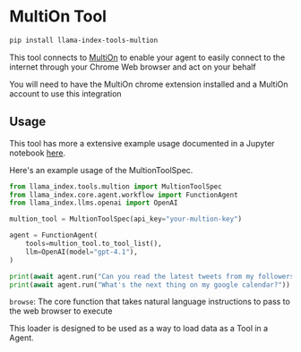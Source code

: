 # MultiOn Tool

```bash
pip install llama-index-tools-multion
```

This tool connects to [MultiOn](https://www.multion.ai/) to enable your agent to easily
connect to the internet through your Chrome Web browser and act on your behalf

You will need to have the MultiOn chrome extension installed and a MultiOn account
to use this integration

## Usage

This tool has more a extensive example usage documented in a Jupyter notebook [here](https://github.com/run-llama/llama_index/blob/main/llama-index-integrations/tools/llama-index-tools-multion/examples/multion.ipynb).

Here's an example usage of the MultionToolSpec.

```python
from llama_index.tools.multion import MultionToolSpec
from llama_index.core.agent.workflow import FunctionAgent
from llama_index.llms.openai import OpenAI

multion_tool = MultionToolSpec(api_key="your-multion-key")

agent = FunctionAgent(
    tools=multion_tool.to_tool_list(),
    llm=OpenAI(model="gpt-4.1"),
)

print(await agent.run("Can you read the latest tweets from my followers"))
print(await agent.run("What's the next thing on my google calendar?"))
```

`browse`: The core function that takes natural language instructions to pass to the web browser to execute

This loader is designed to be used as a way to load data as a Tool in a Agent.
